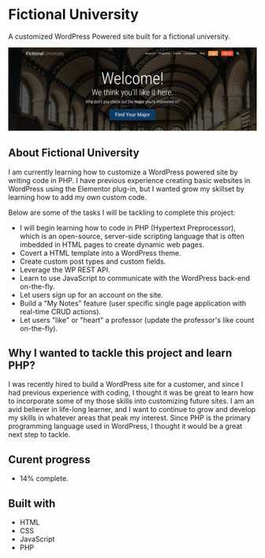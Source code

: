 # Fictional University

A customized WordPress Powered site built for a fictional university.

![Screen shot of Fictional University main page.](images/fictional-university.jpg)

## About Fictional University

I am currently learning how to customize a WordPress powered site by writing code in PHP. I have previous experience creating basic websites in WordPress using the Elementor plug-in, but I wanted grow my skillset by learning how to add my own custom code.

Below are some of the tasks I will be tackling to complete this project:

- I will begin learning how to code in PHP (Hypertext Preprocessor), which is an open-source, server-side scripting language that is often imbedded in HTML pages to create dynamic web pages.
- Covert a HTML template into a WordPress theme.
- Create custom post types and custom fields.
- Leverage the WP REST API.
- Learn to use JavaScript to communicate with the WordPress back-end on-the-fly.
- Let users sign up for an account on the site.
- Build a "My Notes" feature (user specific single page application with real-time CRUD actions).
- Let users "like" or "heart" a professor (update the professor's like count on-the-fly).

## Why I wanted to tackle this project and learn PHP?
I was recently hired to build a WordPress site for a customer, and since I had previous experience with coding, I thought it was be great to learn how to incorporate some of my those skills into customizing future sites. I am an avid believer in life-long learner, and I want to continue to grow and develop my skills in whatever areas that peak my interest. Since PHP is the primary programming language used in WordPress, I thought it would be a great next step to tackle.

## Curent progress 
- 14% complete.


## Built with

- HTML
- CSS
- JavaScript
- PHP

